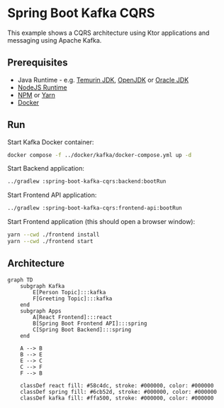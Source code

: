 # Spring Boot Kafka CQRS

This example shows a CQRS architecture using Ktor applications and messaging using Apache Kafka.

## Prerequisites

* Java Runtime - e.g. [Temurin JDK](https://adoptium.net), [OpenJDK](https://openjdk.org) or [Oracle JDK](https://www.oracle.com/java)
* [NodeJS Runtime](https://nodejs.org)
* [NPM](https://www.npmjs.com) or [Yarn](https://yarnpkg.com)
* [Docker](https://www.docker.com)

## Run

Start Kafka Docker container:
```bash
docker compose -f ../docker/kafka/docker-compose.yml up -d
```

Start Backend application:
```bash
../gradlew :spring-boot-kafka-cqrs:backend:bootRun
```

Start Frontend API application:

```bash
../gradlew :spring-boot-kafka-cqrs:frontend-api:bootRun
```

Start Frontend application (this should open a browser window):
```bash
yarn --cwd ./frontend install
yarn --cwd ./frontend start
```

## Architecture

```mermaid
graph TD
    subgraph Kafka
        E[Person Topic]:::kafka
        F[Greeting Topic]:::kafka
    end
    subgraph Apps
        A[React Frontend]:::react
        B[Spring Boot Frontend API]:::spring
        C[Spring Boot Backend]:::spring
    end
    
    A --> B
    B --> E
    E --> C
    C --> F
    F --> B
    
    classDef react fill: #58c4dc, stroke: #000000, color: #000000
    classDef spring fill: #6cb52d, stroke: #000000, color: #000000
    classDef kafka fill: #ffa500, stroke: #000000, color: #000000
```
